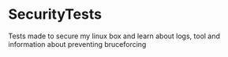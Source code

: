 # SecurityTests
Tests made to secure my linux box and learn about logs, tool and information about preventing bruceforcing
